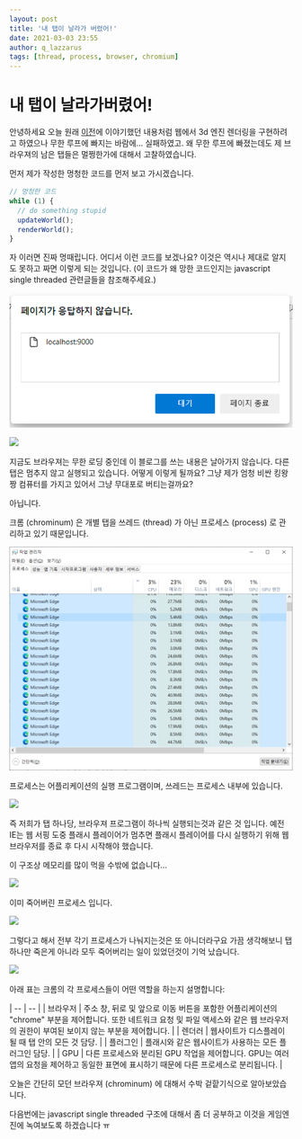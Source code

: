 ```yaml
---
layout: post
title: '내 탭이 날라가 버렸어!'
date: 2021-03-03 23:55
author: q_lazzarus
tags: [thread, process, browser, chromium]
---
```


# 내 탭이 날라가버렸어!

안녕하세요 오늘 원래 [이전]([/2020/12/09/raycasting-pseudo-3d/)에 이야기했던 내용처럼
웹에서 3d 엔진 렌더링을 구현하려고 하였으나
무한 루프에 빠지는 바람에... 실패하였고.
왜 무한 루프에 빠졌는데도 제 브라우져의 남은 탭들은 멀쩡한가에 대해서 고찰하였습니다.

먼저 제가 작성한 멍청한 코드를 먼저 보고 가시겠습니다.

```typescript
// 멍청한 코드
while (1) {
  // do something stupid
  updateWorld();
  renderWorld();
}
```

자 이러면 진짜 멍때립니다. 어디서 이런 코드를 보겠나요?
이것은 역시나 제대로 알지도 못하고 짜면 이렇게 되는 것입니다.
(이 코드가 왜 망한 코드인지는 javascript single threaded 관련글들을 참조해주세요.)

![](./../static/images/posts/page_not_response.png)

![](https://static.tvtropes.org/pmwiki/pub/images/deja_q_hd_046_resized_6484.jpg)

지금도 브라우져는 무한 로딩 중인데 이 블로그를 쓰는 내용은 날아가지 않습니다.
다른 탭은 멈추지 않고 실행되고 있습니다.
어떻게 이렇게 될까요?
그냥 제가 엄청 비싼 킹왕짱 컴퓨터를 가지고 있어서 그냥 무대포로 버티는걸까요?

아닙니다.

크롬 (chrominum) 은 개별 탭을 쓰레드 (thread) 가 아닌 프로세스 (process) 로 관리하고 있기 때문입니다.

![](./../static/images/posts/much_much_process.png)

프로세스는 어플리케이션의 실행 프로그램이며, 쓰레드는 프로세스 내부에 있습니다.

![](https://developers.google.com/web/updates/images/inside-browser/part1/process-thread.png?hl=ko)

즉 저희가 탭 하나당, 브라우져 프로그램이 하나씩 실행되는것과 같은 것 입니다.
예전 IE는 웹 서핑 도중 플래시 플레이어가 멈추면 플래시 플레이어를 다시 실행하기 위해 웹 브라우저를 종료 후 다시 시작해야 했습니다.

이 구조상 메모리를 많이 먹을 수밖에 없습니다...

![](https://tl360.b-cdn.net/wp-content/uploads/2016/11/Simple-Hacks-And-Best-Tools-To-Limit-Memory-Usage-In-Google-Chrome.jpg)

이미 죽어버린 프로세스 입니다.

![](https://developers.google.com/web/updates/images/inside-browser/part1/tabs.png?hl=ko)

그렇다고 해서 전부 각기 프로세스가 나눠지는것은 또 아니더라구요
가끔 생각해보니 탭 하나만 죽은게 아니라 모두 죽어버리는 일이 있었던것이 기억 났습니다.

![](https://developers.google.com/web/updates/images/inside-browser/part1/browserui.png?hl=ko)

아래 표는 크롬의 각 프로세스들이 어떤 역할을 하는지 설명합니다:

| -- | -- |
| 브라우저 | 주소 창, 뒤로 및 앞으로 이동 버튼을 포함한 어플리케이션의 "chrome" 부분을 제어합니다. 또한 네트워크 요청 및 파일 액세스와 같은 웹 브라우저의 권한이 부여된 보이지 않는 부분을 제어합니다. |
| 렌더러 | 웹사이트가 디스플레이 될 때 탭 안의 모든 것 담당. |
| 플러그인 | 플래시와 같은 웹사이트가 사용하는 모든 플러그인 담당. |
| GPU | 다른 프로세스와 분리된 GPU 작업을 제어합니다. GPU는 여러 앱의 요청을 제어하고 동일한 표면에 표시하기 때문에 다른 프로세스로 분리됩니다. |

오늘은 간단히 모던 브라우져 (chrominum) 에 대해서 수박 겉핱기식으로 알아보았습니다.

다음번에는 javascript single threaded 구조에 대해서 좀 더 공부하고 이것을 게임엔진에 녹여보도록 하겠습니다 ㅠ
